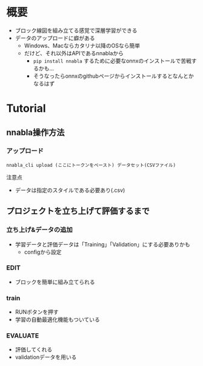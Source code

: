 # 概要

- ブロック線図を組み立てる感覚で深層学習ができる
- データのアップロードに癖がある
	- Windows、Macならカタリナ以降のOSなら簡単
	- だけど、それ以外はAPIであるnnablaから
		- `pip install nnabla` するために必要なonnxのインストールで苦戦するかも…
		- そうなったらonnxのgithubページからインストールするとなんとかなるはず

# Tutorial
## nnabla操作方法
### アップロード

```
nnabla_cli upload (ここにトークンをペースト) データセット(CSVファイル)
```

注意点
- データは指定のスタイルである必要あり(.csv)

## プロジェクトを立ち上げて評価するまで
### 立ち上げ&データの追加
- 学習データと評価データは「Training」「Validation」にする必要ありかも
	- configから設定

### EDIT
- ブロックを簡単に組み立てられる


### train
- RUNボタンを押す
- 学習の自動最適化機能もついている

### EVALUATE
- 評価してくれる
- validationデータを用いる